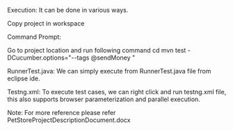 Execution: It can be done in various ways.

Copy project in workspace

Command Prompt:

Go to project location and run following command
cd <workspace path>
mvn test -DCucumber.options="--tags @sendMoney "

RunnerTest.java:
We can simply execute from RunnerTest.java file from eclipse ide.

Testng.xml:
To execute test cases, we can right click and run testng.xml file, this also supports browser parameterization and parallel execution.

Note: For more reference please refer PetStoreProjectDescriptionDocument.docx